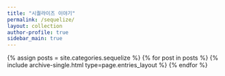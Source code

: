 ```yaml
---
title: "시퀄라이즈 이야기"
permalink: /sequelize/
layout: collection
author-profile: true
sidebar_main: true
---
```


{% assign posts = site.categories.sequelize %}
{% for post in posts %} {% include archive-single.html type=page.entries_layout %} {% endfor %}
